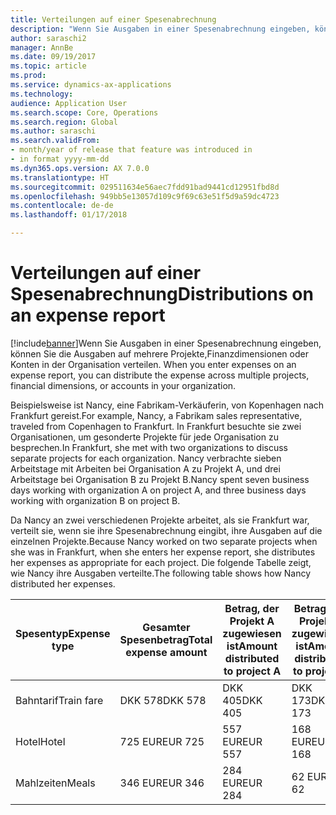 ```yaml
---
title: Verteilungen auf einer Spesenabrechnung
description: "Wenn Sie Ausgaben in einer Spesenabrechnung eingeben, können Sie die Ausgaben auf mehrere Projekte, juristische Personen oder Konten in der Organisation verteilen."
author: saraschi2
manager: AnnBe
ms.date: 09/19/2017
ms.topic: article
ms.prod: 
ms.service: dynamics-ax-applications
ms.technology: 
audience: Application User
ms.search.scope: Core, Operations
ms.search.region: Global
ms.author: saraschi
ms.search.validFrom:
- month/year of release that feature was introduced in
- in format yyyy-mm-dd
ms.dyn365.ops.version: AX 7.0.0
ms.translationtype: HT
ms.sourcegitcommit: 029511634e56aec7fdd91bad9441cd12951fbd8d
ms.openlocfilehash: 949bb5e13057d109c9f69c63e51f5d9a59dc4723
ms.contentlocale: de-de
ms.lasthandoff: 01/17/2018

---
```


# <a name="distributions-on-an-expense-report"></a><span data-ttu-id="15cc8-103">Verteilungen auf einer Spesenabrechnung</span><span class="sxs-lookup"><span data-stu-id="15cc8-103">Distributions on an expense report</span></span>

[!include[banner](../includes/banner.md)]<span data-ttu-id="15cc8-104">Wenn Sie Ausgaben in einer Spesenabrechnung eingeben, können Sie die Ausgaben auf mehrere Projekte,Finanzdimensionen oder Konten in der Organisation verteilen.</span><span class="sxs-lookup"><span data-stu-id="15cc8-104"> When you enter expenses on an expense report, you can distribute the expense across multiple projects, financial dimensions, or accounts in your organization.</span></span>

<span data-ttu-id="15cc8-105">Beispielsweise ist Nancy, eine Fabrikam-Verkäuferin, von Kopenhagen nach Frankfurt gereist.</span><span class="sxs-lookup"><span data-stu-id="15cc8-105">For example, Nancy, a Fabrikam sales representative, traveled from Copenhagen to Frankfurt.</span></span> <span data-ttu-id="15cc8-106">In Frankfurt besuchte sie zwei Organisationen, um gesonderte Projekte für jede Organisation zu besprechen.</span><span class="sxs-lookup"><span data-stu-id="15cc8-106">In Frankfurt, she met with two organizations to discuss separate projects for each organization.</span></span> <span data-ttu-id="15cc8-107">Nancy verbrachte sieben Arbeitstage mit Arbeiten bei Organisation A zu Projekt A, und drei Arbeitstage bei Organisation B zu Projekt B.</span><span class="sxs-lookup"><span data-stu-id="15cc8-107">Nancy spent seven business days working with organization A on project A, and three business days working with organization B on project B.</span></span>

<span data-ttu-id="15cc8-108">Da Nancy an zwei verschiedenen Projekte arbeitet, als sie Frankfurt war, verteilt sie, wenn sie ihre Spesenabrechnung eingibt, ihre Ausgaben auf die einzelnen Projekte.</span><span class="sxs-lookup"><span data-stu-id="15cc8-108">Because Nancy worked on two separate projects when she was in Frankfurt, when she enters her expense report, she distributes her expenses as appropriate for each project.</span></span> <span data-ttu-id="15cc8-109">Die folgende Tabelle zeigt, wie Nancy ihre Ausgaben verteilte.</span><span class="sxs-lookup"><span data-stu-id="15cc8-109">The following table shows how Nancy distributed her expenses.</span></span>

| <span data-ttu-id="15cc8-110">**Spesentyp**</span><span class="sxs-lookup"><span data-stu-id="15cc8-110">**Expense type**</span></span> | <span data-ttu-id="15cc8-111">**Gesamter Spesenbetrag**</span><span class="sxs-lookup"><span data-stu-id="15cc8-111">**Total expense amount**</span></span> | <span data-ttu-id="15cc8-112">**Betrag, der Projekt A zugewiesen ist**</span><span class="sxs-lookup"><span data-stu-id="15cc8-112">**Amount distributed to project A**</span></span> | <span data-ttu-id="15cc8-113">**Betrag, der Projekt B zugewiesen ist**</span><span class="sxs-lookup"><span data-stu-id="15cc8-113">**Amount distributed to project B**</span></span> |
|------------------|--------------------------|-------------------------------------|-------------------------------------|
| <span data-ttu-id="15cc8-114">Bahntarif</span><span class="sxs-lookup"><span data-stu-id="15cc8-114">Train fare</span></span>       | <span data-ttu-id="15cc8-115">DKK 578</span><span class="sxs-lookup"><span data-stu-id="15cc8-115">DKK 578</span></span>                  | <span data-ttu-id="15cc8-116">DKK 405</span><span class="sxs-lookup"><span data-stu-id="15cc8-116">DKK 405</span></span>                             | <span data-ttu-id="15cc8-117">DKK 173</span><span class="sxs-lookup"><span data-stu-id="15cc8-117">DKK 173</span></span>                             |
| <span data-ttu-id="15cc8-118">Hotel</span><span class="sxs-lookup"><span data-stu-id="15cc8-118">Hotel</span></span>            | <span data-ttu-id="15cc8-119">725 EUR</span><span class="sxs-lookup"><span data-stu-id="15cc8-119">EUR 725</span></span>                  | <span data-ttu-id="15cc8-120">557 EUR</span><span class="sxs-lookup"><span data-stu-id="15cc8-120">EUR 557</span></span>                             | <span data-ttu-id="15cc8-121">168 EUR</span><span class="sxs-lookup"><span data-stu-id="15cc8-121">EUR 168</span></span>                             |
| <span data-ttu-id="15cc8-122">Mahlzeiten</span><span class="sxs-lookup"><span data-stu-id="15cc8-122">Meals</span></span>            | <span data-ttu-id="15cc8-123">346 EUR</span><span class="sxs-lookup"><span data-stu-id="15cc8-123">EUR 346</span></span>                  | <span data-ttu-id="15cc8-124">284 EUR</span><span class="sxs-lookup"><span data-stu-id="15cc8-124">EUR 284</span></span>                             | <span data-ttu-id="15cc8-125">62 EUR</span><span class="sxs-lookup"><span data-stu-id="15cc8-125">EUR 62</span></span>                              |

